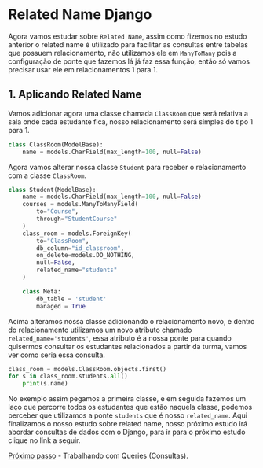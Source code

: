 # Related Name Django

Agora vamos estudar sobre `Related Name`, assim como fizemos no estudo anterior o related name é utilizado para facilitar as consultas entre tabelas que possuem relacionamento, não utilizamos ele em `ManyToMany` pois a configuração de ponte que fazemos lá já faz essa função, então só vamos precisar usar ele em relacionamentos 1 para 1.

## 1. Aplicando Related Name

Vamos adicionar agora uma classe chamada `ClassRoom` que será relativa a sala onde cada estudante fica, nosso relacionamento será simples do tipo 1 para 1.

```py
class ClassRoom(ModelBase):
    name = models.CharField(max_length=100, null=False)
```
Agora vamos alterar nossa classe `Student` para receber o relacionamento com a classe `ClassRoom`.

```py
class Student(ModelBase):
    name = models.CharField(max_length=100, null=False)
    courses = models.ManyToManyField(
        to="Course",
        through="StudentCourse"
    )
    class_room = models.ForeignKey(
        to="ClassRoom",
        db_column="id_classroom",
        on_delete=models.DO_NOTHING,
        null=False,
        related_name="students"
    )

    class Meta:
        db_table = 'student'
        managed = True
```

Acima alteramos nossa classe adicionando o relacionamento novo, e dentro do relacionamento utilizamos um novo atributo chamado `related_name='students'`, essa atributo é a nossa ponte para quando quisermos consultar os estudantes relacionados a partir da turma, vamos ver como seria essa consulta.

```py
class_room = models.ClassRoom.objects.first()
for s in class_room.students.all()
    print(s.name)
```
No exemplo assim pegamos a primeira classe, e em seguida fazemos um laço que percorre todos os estudantes que estão naquela classe, podemos perceber que utilizamos a ponte `students` que é nosso `related_name`. Aqui finalizamos o nosso estudo sobre related name, nosso próximo estudo irá abordar consultas de dados com o Django, para ir para o próximo estudo clique no link a seguir.

[Próximo passo](./queries.MD) - Trabalhando com Queries (Consultas).